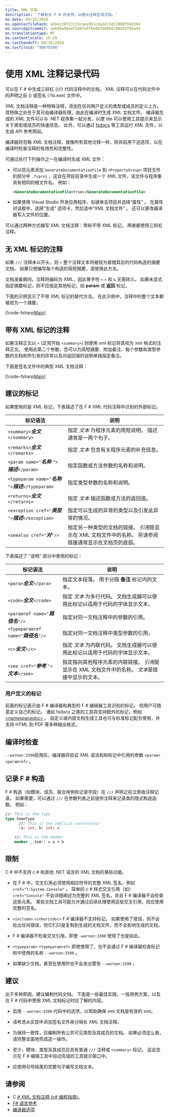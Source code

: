 ```yaml
---
title: XML 文档
description: '了解有关 F # 的支持，以便从注释生成文档。'
ms.date: 09/15/2020
ms.openlocfilehash: a5bec20f27c23caee951cda2dc5d17808f69d384
ms.sourcegitcommit: aa6d8a90a4f5d8fe0f6e967980b8c98433f05a44
ms.translationtype: MT
ms.contentlocale: zh-CN
ms.lasthandoff: 09/16/2020
ms.locfileid: "90679398"
---
```

# <a name="document-your-code-with-xml-comments"></a>使用 XML 注释记录代码

可以在 F # 中生成三斜杠 (///) 代码注释中的文档。 XML 注释可以在代码文件中的声明之前 () 或签名 ( fsi.exe) 文件中。

XML 文档注释是一种特殊注释，添加在任何用户定义的类型或成员的定义上方。
其特殊之处在于其可由编译器处理，由此在编译时生成 XML 文档文件。
编译器生成的 XML 文件可以与 .NET 程序集一起分发，以便 Ide 可以使用工具提示来显示关于类型或成员的快速信息。 此外，可以通过 [fsdocs](http://fsprojects.github.io/FSharp.Formatting/) 等工具运行 XML 文件，以生成 API 参考网站。

编译器将忽略 XML 文档注释，就像所有其他注释一样，除非启用下述选项，以在编译时检查注释的有效性和完整性。

可通过执行下列操作之一在编译时生成 XML 文件：

- 可以将元素添加 `GenerateDocumentationFile` 到 `<PropertyGroup>` 项目文件的部分中 `.fsproj` ，这会在项目目录中生成一个 XML 文件，该文件与程序集具有相同的根文件名。 例如：

   ```xml
   <GenerateDocumentationFile>true</GenerateDocumentationFile>
   ```

- 如果使用 Visual Studio 开发应用程序，右键单击项目并选择“属性”  。 在属性对话框中，选择“生成”  选项卡，然后选中“XML 文档文件”  。 还可以更改编译器写入文件的位置。

可以通过两种方式编写 XML 文档注释：带和不带 XML 标记。 两者都使用三斜杠注释。

## <a name="comments-without-xml-tags"></a>无 XML 标记的注释

如果 `///` 注释未以开头，则 `<` 整个注释文本将被视为紧随其后的代码构造的摘要文档。 如果只想编写每个构造的简短摘要，请使用此方法。

文档准备期间，注释将编码为 XML，因此等字符 `<` `>` 和 `&` 无需转义。 如果未显式指定摘要标记，则不应指定其他标记，如 **param** 或 **返回** 标记。

下面的示例显示了不带 XML 标记的替代方法。 在此示例中，注释中的整个文本都被视为一个摘要。

[!code-fsharp[Main](~/samples/snippets/fsharp/lang-ref-2/snippet7102.fs)]

## <a name="comments-with-xml-tags"></a>带有 XML 标记的注释

如果注释正文以 `<` (正常开始 `<summary>`) 则使用 xml 标记将其视为 xml 格式的注释正文。 使用此第二个参数，您可以为简短摘要、附加备注、每个参数和类型参数的文档和所引发的异常以及对返回值的说明单独指定备注。

下面是签名文件中的典型 XML 文档注释：

[!code-fsharp[Main](~/samples/snippets/fsharp/lang-ref-2/snippet7101.fs)]

## <a name="recommended-tags"></a>建议的标记

如果使用的是 XML 标记，下表描述了在 F # XML 代码注释中识别的外部标记。

| 标记语法                                  | 说明 |
|---------------------------------------------|-----------|
| `<summary>`**_全文_**`</summary>`           | 指定 *文本* 为程序元素的简短说明。 描述通常是一两个句子。|
| `<remarks>`**_全文_**`</remarks>`           | 指定 *文本* 包含有关程序元素的补充信息。|
| `<param name="`**_名称_** `">`**_描述_**`</param>` | 指定函数或方法参数的名称和说明。|
| `<typeparam name="`**_名称_** `">`**_描述_**`</typeparam>` | 指定类型参数的名称和说明。|
| `<returns>`**_全文_**`</returns>`           | 指定 *文本* 描述函数或方法的返回值。|
| `<exception cref="`**_类型_** `">`**_描述_**`</exception>` |指定可以生成的异常的类型以及引发此异常的情况。|
| `<seealso cref="`**_对_**`"/>`      | 指定另一种类型的文档的链接。 *引用*是显示在 XML 文档文件中的名称。 另请参阅链接通常显示在文档页的底部。|

下表描述了 "说明" 部分中使用的标记：

| 标记语法                                | 说明 |
|-------------------------------------------|-------------|
| `<para>`**_全文_**`</para>`               | 指定文本段落。 用于分隔 **备注** 标记内的文本。|
| `<code>`**_全文_**`</code>`               | 指定 *文本* 为多行代码。 文档生成器可以使用此标记以适用于代码的字体显示文本。|
| `<paramref name="`**_路径名_**`"/>`         | 指定对同一文档注释中的参数的引用。|
| `<typeparamref name="`**_路径名_**`"/>`     | 指定对同一文档注释中类型参数的引用。|
| `<c>`**_全文_**`</c>`                     | 指定 *文本* 为内联代码。 文档生成器可以使用此标记以适用于代码的字体显示文本。|
| `<see cref="`**_参考_** `">`**_文本_**`</see>` | 指定指向其他程序元素的内联链接。 *引用*是显示在 XML 文档文件中的名称。 *文本*是链接中显示的文本。|

### <a name="user-defined-tags"></a>用户定义的标记

前面的标记表示由 F # 编译器和典型的 F # 编辑器工具识别的标记。 但用户可随意定义自己的标记。
诸如 fsdocs 之类的工具将支持额外的标记，例如 [\<namespacedoc>](https://github.com/fsharp/fslang-design/blob/master/tooling/FST-1031-xmldoc-extensions.md) 。
自定义或内部文档生成工具也可与标准标记配合使用，并支持 HTML 到 PDF 等多种输出格式。

## <a name="compile-time-checking"></a>编译时检查

`--warnon:3390`启用后，编译器将验证 XML 语法和和标记中引用的参数 `<param>` `<paramref>` 。

## <a name="documenting-f-constructs"></a>记录 F # 构造

F # 构造（如模块、成员、联合用例和记录字段）在 `///` 声明之前立即由注释记录。
如果需要，可以通过 `///` 在参数列表之前提供注释来记录类的隐式构造函数。 例如：

```fsharp
/// This is the type
type SomeType
      /// This is the implicit constructor
      (a: int, b: int) =

    /// This is the member
    member _.Sum() = a + b
```

## <a name="limitations"></a>限制

C # 中不支持 c # 和其他 .NET 语言的 XML 文档的某些功能。

- 在 F # 中，交叉引用必须使用相应符号的完整 XML 签名，例如 `cref="T:System.Console"` 。
  简单的 c # 样式交叉引用（如） `cref="Console"` 不会详细阐述为完整的 XML 签名，并且 F # 编译器不会检查这些元素。 某些文档工具可能允许通过后续处理使用这些交叉引用，但应使用完整的签名。
  
- `<include>` `<inheritdoc>` F # 编译器不支持标记。 如果使用了错误，则不会给出任何错误，但它们只是复制到生成的文档文件，而不会影响生成的文档。

- F # 编译器不检查交叉引用，即使 `-warnon:3390` 使用了也是如此。

- `<typeparam>` `<typeparamref>` 即使使用了，也不会通过 F # 编译器检查标记和中使用的名称 `--warnon:3390` 。

- 如果缺少文档，甚至在使用时也不会发出警告 `--warnon:3390` 。

## <a name="recommendations"></a>建议

出于多种原因，建议编制代码文档。 下面是一些最佳实践，一般用例方案，以及在 F # 代码中使用 XML 文档标记时应了解的内容。

- 启用 `--warnon:3390` 代码中的选项，以帮助确保 xml 文档是有效的 xml。

- 请考虑从实现中添加签名文件来分隔长 XML 文档注释。

- 为保持一致性，应编制所有公共可见类型及其成员的文档。 如果必须这么做，请完整全面地完成这一操作。

- 至少，模块、类型及其成员应具有普通 `///` 注释或 `<summary>` 标记。 这会显示在 F # 编辑工具中自动完成的工具提示窗口中。

- 应使用句号结尾的完整句子编写文档文本。

## <a name="see-also"></a>请参阅

- C [# XML 文档注释 &#40;c&#35; 编程指南&#41;](../../csharp/programming-guide/xmldoc/index.md)。
- [F# 语言参考](index.md)
- [编译器选项](compiler-options.md)

